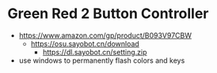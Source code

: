 # Green Red 2 Button Controller

- https://www.amazon.com/gp/product/B093V97CBW
	- https://osu.sayobot.cn/download
		- https://dl.sayobot.cn/setting.zip
- use windows to permanently flash colors and keys